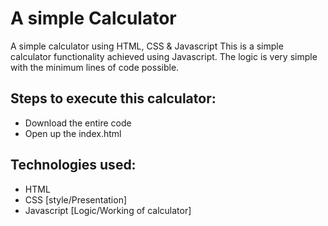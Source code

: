 # A simple Calculator
 A simple calculator using HTML, CSS &amp; Javascript
 This is a simple calculator functionality achieved using Javascript.
 The logic is very simple with the minimum lines of code possible.
 
## Steps to execute this calculator:
- Download the entire code 
- Open up the index.html

## Technologies used: 
- HTML
- CSS [style/Presentation]
- Javascript [Logic/Working of calculator]